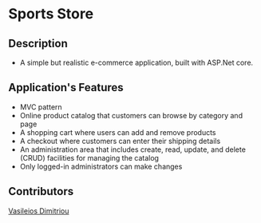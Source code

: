 # Sports Store

## Description

* A simple but realistic e-commerce application, built with ASP.Net core.

## Application's Features

* MVC pattern
* Online product catalog that customers can browse by category and page
* A shopping cart where users can add and remove products
* A checkout where customers can enter their shipping details
* An administration area that includes create, read, update, and delete (CRUD) facilities for managing the catalog
* Only logged-in administrators can make changes

## Contributors

[Vasileios Dimitriou](https://github.com/Vasilisdm)
